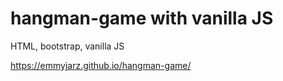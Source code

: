 # hangman-game with vanilla JS

HTML, bootstrap, vanilla JS

https://emmyjarz.github.io/hangman-game/
